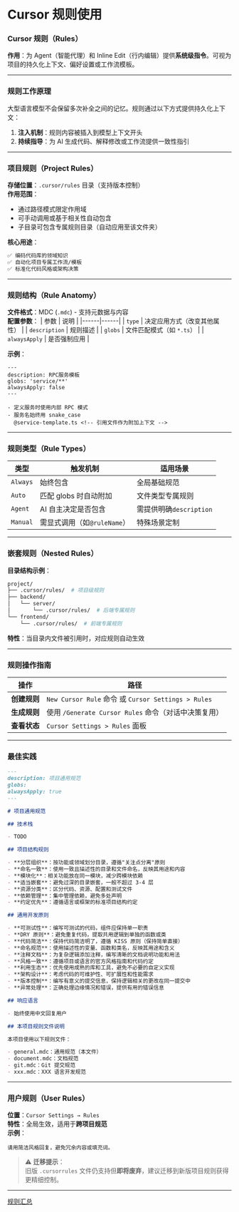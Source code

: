 # Cursor 规则使用

### **Cursor 规则（Rules）**

**作用**：为 Agent（智能代理）和 Inline Edit（行内编辑）提供**系统级指令**。可视为项目的持久化上下文、偏好设置或工作流模板。

---

### **规则工作原理**

大型语言模型不会保留多次补全之间的记忆。规则通过以下方式提供持久化上下文：

1. **注入机制**：规则内容被插入到模型上下文开头
2. **持续指导**：为 AI 生成代码、解释修改或工作流提供一致性指引

---

### **项目规则（Project Rules）**

**存储位置**：`.cursor/rules` 目录（支持版本控制）  
**作用范围**：

- 通过路径模式限定作用域
- 可手动调用或基于相关性自动包含
- 子目录可包含专属规则目录（自动应用至该文件夹）

**核心用途**：

```markdown
✅ 编码代码库的领域知识  
✅ 自动化项目专属工作流/模板  
✅ 标准化代码风格或架构决策
```

---

### **规则结构（Rule Anatomy）**

**文件格式**：MDC (`.mdc`) - 支持元数据与内容  
**配置参数**：
| 参数 | 说明 |
|------|------|
| `type` | 决定应用方式（改变其他属性） |
| `description` | 规则描述 |
| `globs` | 文件匹配模式（如 `*.ts`） |
| `alwaysApply` | 是否强制应用 |

**示例**：

```mdx
---
description: RPC服务模板
globs: 'service/**'
alwaysApply: false
---

- 定义服务时使用内部 RPC 模式
- 服务名始终用 snake_case
  @service-template.ts <!-- 引用文件作为附加上下文 -->
```

---

### **规则类型（Rule Types）**

| 类型     | 触发机制                    | 适用场景                |
| -------- | --------------------------- | ----------------------- |
| `Always` | 始终包含                    | 全局基础规范            |
| `Auto`   | 匹配 globs 时自动附加       | 文件类型专属规则        |
| `Agent`  | AI 自主决定是否包含         | 需提供明确`description` |
| `Manual` | 需显式调用（如`@ruleName`） | 特殊场景定制            |

---

### **嵌套规则（Nested Rules）**

**目录结构示例**：

```bash
project/
├── .cursor/rules/  # 项目级规则
├── backend/
│   └── server/
│       └── .cursor/rules/  # 后端专属规则
└── frontend/
    └── .cursor/rules/  # 前端专属规则
```

**特性**：当目录内文件被引用时，对应规则自动生效

---

### **规则操作指南**

| 操作         | 路径                                                 |
| ------------ | ---------------------------------------------------- |
| **创建规则** | `New Cursor Rule` 命令 或 `Cursor Settings > Rules`  |
| **生成规则** | 使用 `/Generate Cursor Rules` 命令（对话中决策复用） |
| **查看状态** | `Cursor Settings > Rules` 面板                       |

---

### **最佳实践**

```markdown
---
description: 项目通用规范
globs:
alwaysApply: true
---

# 项目通用规范

## 技术栈

- TODO

## 项目结构规则

- **分层组织**：按功能或领域划分目录，遵循"关注点分离"原则
- **命名一致**：使用一致且描述性的目录和文件命名，反映其用途和内容
- **模块化**：相关功能放在同一模块，减少跨模块依赖
- **适当嵌套**：避免过深的目录嵌套，一般不超过 3-4 层
- **资源分类**：区分代码、资源、配置和测试文件
- **依赖管理**：集中管理依赖，避免多处声明
- **约定优先**：遵循语言或框架的标准项目结构约定

## 通用开发原则

- **可测试性**：编写可测试的代码，组件应保持单一职责
- **DRY 原则**：避免重复代码，提取共用逻辑到单独的函数或类
- **代码简洁**：保持代码简洁明了，遵循 KISS 原则（保持简单直接）
- **命名规范**：使用描述性的变量、函数和类名，反映其用途和含义
- **注释文档**：为复杂逻辑添加注释，编写清晰的文档说明功能和用法
- **风格一致**：遵循项目或语言的官方风格指南和代码约定
- **利用生态**：优先使用成熟的库和工具，避免不必要的自定义实现
- **架构设计**：考虑代码的可维护性、可扩展性和性能需求
- **版本控制**：编写有意义的提交信息，保持逻辑相关的更改在同一提交中
- **异常处理**：正确处理边缘情况和错误，提供有用的错误信息

## 响应语言

- 始终使用中文回复用户

## 本项目规则文件说明

本项目使用以下规则文件：

- general.mdc：通用规范（本文件）
- document.mdc：文档规范
- git.mdc：Git 提交规范
- xxx.mdc：XXX 语言开发规范
```

---

### **用户规则（User Rules）**

**位置**：`Cursor Settings → Rules`  
**特性**：全局生效，适用于**跨项目规范**  
**示例**：

```plaintext
请用简洁风格回复，避免冗余内容或填充词。
```

> ⚠️ **迁移提示**：  
> 旧版 `.cursorrules` 文件仍支持但**即将废弃**，建议迁移到新版项目规则获得更精细控制。

---

[规则汇总](https://github.com/flyeric0212/cursor-rules)
